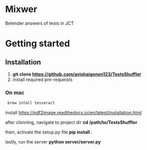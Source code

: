 # Mixwer
Belender answers of tests in JCT

# Getting started

## Installation

1.  **git clone https://github.com/avishaigonen123/TestsShuffler**
1. install required pre-requeists

### On mac
```bash
 brew intall tesseract
```

install https://pdf2image.readthedocs.io/en/latest/installation.html

after clonning, navigate to project dir
**cd /path/to/TestsShuffler**

then, activate the setup.py file
**pip install .**

lastly, run the server
**python server/server.py**
